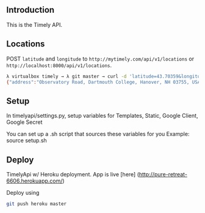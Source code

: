 
Introduction
------------

This is the Timely API.

## Locations

POST `latitude` and `longitude` to
`http://mytimely.com/api/v1/locations` or
`http://localhost:8000/api/v1/locations`.

```sh
λ virtualbox timely → λ git master → curl -d 'latitude=43.70359&longitude=-72.286756' http://localhost:8000/api/v1/locations
{"address":"Observatory Road, Dartmouth College, Hanover, NH 03755, USA","created_at":"2013-02-13T00:30:08Z","id":1,"latitude":"43.70359","longitude":"-72.286756","updated_at":"2013-02-13T00:30:08Z"}
```

Setup
------
In timelyapi/settings.py, setup variables for Templates, Static, Google
Client, Google Secret

You can set up a .sh script that sources these variables for you
Example: source setup.sh

Deploy
------

TimelyApi w/ Heroku deployment. App is live [here] (http://pure-retreat-6606.herokuapp.com/)

Deploy using
```sh
git push heroku master
```
